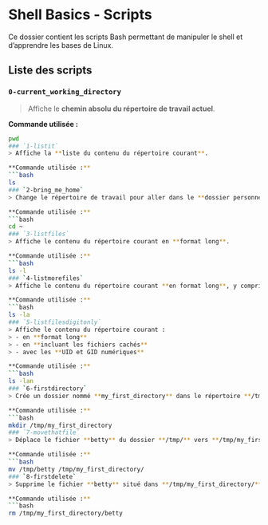 # Shell Basics - Scripts

Ce dossier contient les scripts Bash permettant de manipuler le shell et d’apprendre les bases de Linux.

## Liste des scripts

### `0-current_working_directory`
> Affiche le **chemin absolu du répertoire de travail actuel**.

**Commande utilisée :**  
```bash
pwd
### `1-listit`
> Affiche la **liste du contenu du répertoire courant**.

**Commande utilisée :**  
```bash
ls
### `2-bring_me_home`
> Change le répertoire de travail pour aller dans le **dossier personnel de l’utilisateur**.

**Commande utilisée :**
```bash
cd ~
### `3-listfiles`
> Affiche le contenu du répertoire courant en **format long**.

**Commande utilisée :**
```bash
ls -l
### `4-listmorefiles`
> Affiche le contenu du répertoire courant **en format long**, y compris les **fichiers cachés**.

**Commande utilisée :**
```bash
ls -la
### `5-listfilesdigitonly`
> Affiche le contenu du répertoire courant :
> - en **format long**  
> - en **incluant les fichiers cachés**  
> - avec les **UID et GID numériques**

**Commande utilisée :**
```bash
ls -lan
### `6-firstdirectory`
> Crée un dossier nommé **my_first_directory** dans le répertoire **/tmp/**.

**Commande utilisée :**
```bash
mkdir /tmp/my_first_directory
### `7-movethatfile`
> Déplace le fichier **betty** du dossier **/tmp/** vers **/tmp/my_first_directory/**.

**Commande utilisée :**
```bash
mv /tmp/betty /tmp/my_first_directory/
### `8-firstdelete`
> Supprime le fichier **betty** situé dans **/tmp/my_first_directory/**.

**Commande utilisée :**
```bash
rm /tmp/my_first_directory/betty
